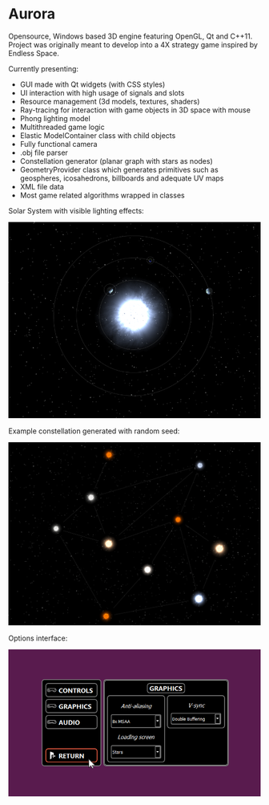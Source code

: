 # Aurora
Opensource, Windows based 3D engine featuring OpenGL, Qt and C++11.
Project was originally meant to develop into a 4X strategy game inspired by Endless Space.


Currently presenting:
* GUI made with Qt widgets (with CSS styles)
* UI interaction with high usage of signals and slots 
* Resource management (3d models, textures, shaders)
* Ray-tracing for interaction with game objects in 3D space with mouse
* Phong lighting model
* Multithreaded game logic
* Elastic ModelContainer class with child objects
* Fully functional camera
* .obj file parser
* Constellation generator (planar graph with stars as nodes)
* GeometryProvider class which generates primitives such as geospheres, icosahedrons, billboards and adequate UV maps 
* XML file data
* Most game related algorithms wrapped in classes

Solar System with visible lighting effects:

![Solar system](https://raw.githubusercontent.com/StylishTriangles/Aurora/Starlord/!README_IMAGES/SolarSystem.png)

Example constellation generated with random seed:

![Constellation](https://raw.githubusercontent.com/StylishTriangles/Aurora/Starlord/!README_IMAGES/Constellation.png)

Options interface:

![Options UI](https://raw.githubusercontent.com/StylishTriangles/Aurora/Starlord/!README_IMAGES/OptionsUI.png)
